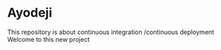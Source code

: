 # Ayodeji
This repository is about continuous integration /continuous deployment
Welcome to this new project
